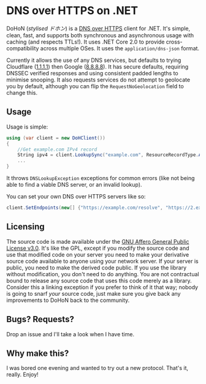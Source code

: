 # DNS over HTTPS on .NET

DoHoN (*stylised ドホン*) is a [DNS over HTTPS](https://developers.cloudflare.com/1.1.1.1/dns-over-https/) client for .NET. It's simple, clean, fast, and supports both synchronous and asynchronous usage with caching (and respects TTLs!). It uses .NET Core 2.0 to provide cross-compatibility across multiple OSes. It uses the `application/dns-json` format.

Currently it allows the use of any DNS services, but defaults to trying Cloudflare ([1.1.1.1](https://developers.cloudflare.com/1.1.1.1/what-is-1.1.1.1/)) then Google ([8.8.8.8](https://developers.google.com/speed/public-dns/docs/using)). It has secure defaults, requiring DNSSEC verified responses and using consistent padded lengths to minimise snooping. It also requests services do not attempt to geolocate you by default, although you can flip the `RequestNoGeolocation` field to change this.

## Usage

Usage is simple:

```csharp
using (var client = new DoHClient())
{
    //Get example.com IPv4 record
    String ipv4 = client.LookupSync("example.com", ResourceRecordType.A).First().Data;
    ...
}
```

It throws `DNSLookupException` exceptions for common errors (like not being able to find a viable DNS server, or an invalid lookup).

You can set your own DNS over HTTPS servers like so:

```csharp
client.SetEndpoints(new[] {"https://example.com/resolve", "https://2.example.com/resolve"});
```

## Licensing

The source code is made available under the [GNU Affero General Public License v3.0](https://www.gnu.org/licenses/agpl-3.0.en.html). It's like the GPL, except if you modify the source code and use that modified code on your server you need to make your derivative source code available to anyone using your network server. If your server is public, you need to make the derived code public. If you use the library without modification, you don't need to do anything. You are not contractual bound to release any source code that uses this code merely as a library. Consider this a linking exception if you prefer to think of it that way; nobody is going to snarf *your* source code, just make sure you give back any improvements to DoHoN back to the community.

## Bugs? Requests?

Drop an issue and I'll take a look when I have time.

## Why make this?

I was bored one evening and wanted to try out a new protocol. That's it, really. Enjoy!